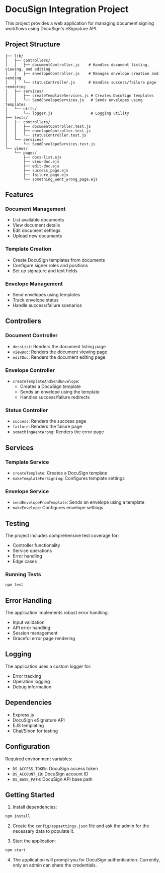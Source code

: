 # DocuSign Integration Project

This project provides a web application for managing document signing workflows using DocuSign's eSignature API.

## Project Structure

```
├── lib/
│   ├── controllers/
│   │   ├── documentController.js    # Handles document listing, viewing, and editing
│   │   ├── envelopeController.js    # Manages envelope creation and sending
│   │   └── statusController.js      # Handles success/failure page rendering
│   ├── services/
│   │   ├── createTemplateServices.js # Creates DocuSign templates
│   │   └── SendEnvelopeServices.js   # Sends envelopes using templates
│   └── utils/
│       └── logger.js                 # Logging utility
├── tests/
│   ├── controllers/
│   │   ├── documentController.test.js
│   │   ├── envelopeController.test.js
│   │   └── statusController.test.js
│   └── services/
│       └── SendEnvelopeServices.test.js
└── views/
    └── pages/
        ├── docs-list.ejs
        ├── view-doc.ejs
        ├── edit-doc.ejs
        ├── success_page.ejs
        ├── failure_page.ejs
        └── something_went_wrong_page.ejs
```

## Features

### Document Management
- List available documents
- View document details
- Edit document settings
- Upload new documents

### Template Creation
- Create DocuSign templates from documents
- Configure signer roles and positions
- Set up signature and text fields

### Envelope Management
- Send envelopes using templates
- Track envelope status
- Handle success/failure scenarios

## Controllers

### Document Controller
- `docsList`: Renders the document listing page
- `viewDoc`: Renders the document viewing page
- `editDoc`: Renders the document editing page

### Envelope Controller
- `createTemplateAndSendEnvelope`: 
  - Creates a DocuSign template
  - Sends an envelope using the template
  - Handles success/failure redirects

### Status Controller
- `success`: Renders the success page
- `failure`: Renders the failure page
- `somethingWentWrong`: Renders the error page

## Services

### Template Service
- `createTemplate`: Creates a DocuSign template
- `makeTemplateForSigning`: Configures template settings

### Envelope Service
- `sendEnvelopeFromTemplate`: Sends an envelope using a template
- `makeEnvelope`: Configures envelope settings

## Testing

The project includes comprehensive test coverage for:
- Controller functionality
- Service operations
- Error handling
- Edge cases

### Running Tests
```bash
npm test
```

## Error Handling

The application implements robust error handling:
- Input validation
- API error handling
- Session management
- Graceful error page rendering

## Logging

The application uses a custom logger for:
- Error tracking
- Operation logging
- Debug information

## Dependencies

- Express.js
- DocuSign eSignature API
- EJS templating
- Chai/Sinon for testing

## Configuration

Required environment variables:
- `DS_ACCESS_TOKEN`: DocuSign access token
- `DS_ACCOUNT_ID`: DocuSign account ID
- `DS_BASE_PATH`: DocuSign API base path

## Getting Started

1. Install dependencies:
```bash
npm install
```
2. Create the `config/appsettings.json` file and ask the admin for the necessary data to populate it.

3. Start the application:
```bash
npm start
```

4. The application will prompt you for DocuSign authentication. Currently, only an admin can share the credentials.



